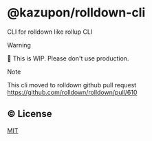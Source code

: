 # @kazupon/rolldown-cli

CLI for rolldown like rollup CLI

> [!WARNING]
> 🚧 This is WIP.
> Please don't use production.

> [!NOTE]
> This cli moved to rolldown github pull request
> https://github.com/rolldown/rolldown/pull/610

## ©️ License

[MIT](https://opensource.org/licenses/MIT)
